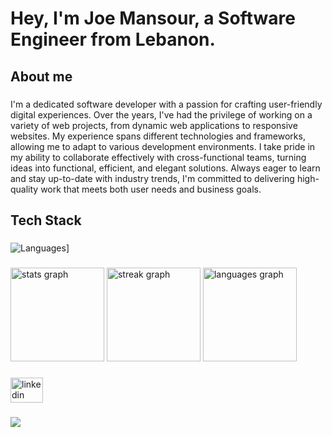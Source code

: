 <h1 align="left">Hey, I'm Joe Mansour, a Software Engineer from Lebanon.</h1>

###

<h2 align="left">About me</h2>

###

<p align="left">I'm a dedicated software developer with a passion for crafting user-friendly digital experiences. Over the years, I've had the privilege of working on a variety of web projects, from dynamic web applications to responsive websites. My experience spans different technologies and frameworks, allowing me to adapt to various development environments. I take pride in my ability to collaborate effectively with cross-functional teams, turning ideas into functional, efficient, and elegant solutions. Always eager to learn and stay up-to-date with industry trends, I'm committed to delivering high-quality work that meets both user needs and business goals.</p>

###

<h2 align="left">Tech Stack</h2>

###

![Languages](https://skillicons.dev/icons?i=javascript,typescript,angular,react,nextjs,nodejs,dotnet,docker,kubernetes,git,github,mongodb)]

###

<div align="left">
  <img src="https://github-readme-stats.vercel.app/api?username=JoeMansourr&hide_title=false&hide_rank=true&show_icons=true&include_all_commits=true&count_private=true&disable_animations=false&theme=react&locale=en&hide_border=true&order=1" height="150" alt="stats graph"  />
  <img src="https://streak-stats.demolab.com?user=JoeMansourr&locale=en&mode=weekly&theme=react&hide_border=true&border_radius=5&order=3" height="150" alt="streak graph"  />
  <img src="https://github-readme-stats.vercel.app/api/top-langs?username=JoeMansourr&locale=en&hide_title=false&layout=compact&card_width=320&langs_count=5&theme=react&hide_border=true&order=2" height="150" alt="languages graph"  />
</div>

###

<div align="left">
  <a href="https://www.linkedin.com/in/joe-mansour-6566101b9" target="_blank">
    <img src="https://raw.githubusercontent.com/maurodesouza/profile-readme-generator/master/src/assets/icons/social/linkedin/default.svg" width="52" height="40" alt="linkedin logo"  />
  </a>
</div>

###

<div align="left">
  <img src="https://visitor-badge.laobi.icu/badge?page_id=JoeMansourr.JoeMansourr&left_color=black&right_color=black&left_text=Profile%20Views"  />
</div>

###
